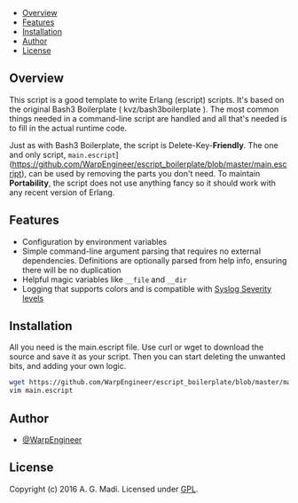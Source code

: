 
[This document is formatted with GitHub-Flavored Markdown.    ]:#
[For better viewing, including hyperlinks, read it online at  ]:#
[https://github.com/WarpEngineer/escript_boilerplate/blob/master/README.md]:#

* [Overview](#overview)
* [Features](#features)
* [Installation](#installation)
* [Author](#author)
* [License](#license)

## Overview

<!--more-->

This script is a good template to write Erlang (escript) scripts.  It's based on the original Bash3
Boilerplate ( kvz/bash3boilerplate ). The most common things needed in a command-line script are
handled and all that's needed is to fill in the actual runtime code.

Just as with Bash3 Boilerplate, the script is Delete-Key-**Friendly**. The one and only script, `main.escript`](https://github.com/WarpEngineer/escript_boilerplate/blob/master/main.escript), can be used by removing the parts you don't need. To maintain **Portability**, the script does not use anything fancy so it should work with any recent version of Erlang.

## Features

- Configuration by environment variables
- Simple command-line argument parsing that requires no external dependencies. Definitions are optionally parsed from help info, ensuring there will be no duplication
- Helpful magic variables like `__file` and `__dir`
- Logging that supports colors and is compatible with [Syslog Severity levels](http://en.wikipedia.org/wiki/Syslog#Severity_levels)

## Installation

All you need is the main.escript file.  Use curl or wget to download the source and save it as your script. Then you can start deleting the unwanted bits, and adding your own logic.

```bash
wget https://github.com/WarpEngineer/escript_boilerplate/blob/master/main.escript
vim main.escript
```

## Author

- [@WarpEngineer](https://github.com/WarpEngineer)

## License

Copyright (c) 2016 A. G. Madi.
Licensed under [GPL](https://github.com/WarpEngineer/escript_boilerplate/blob/master/LICENSE).


